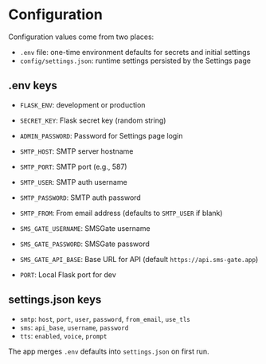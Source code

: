 # Configuration

Configuration values come from two places:
- `.env` file: one-time environment defaults for secrets and initial settings
- `config/settings.json`: runtime settings persisted by the Settings page

## .env keys

- `FLASK_ENV`: development or production
- `SECRET_KEY`: Flask secret key (random string)
- `ADMIN_PASSWORD`: Password for Settings page login

- `SMTP_HOST`: SMTP server hostname
- `SMTP_PORT`: SMTP port (e.g., 587)
- `SMTP_USER`: SMTP auth username
- `SMTP_PASSWORD`: SMTP auth password
- `SMTP_FROM`: From email address (defaults to `SMTP_USER` if blank)

- `SMS_GATE_USERNAME`: SMSGate username
- `SMS_GATE_PASSWORD`: SMSGate password
- `SMS_GATE_API_BASE`: Base URL for API (default `https://api.sms-gate.app`)

- `PORT`: Local Flask port for dev

## settings.json keys

- `smtp`: `host`, `port`, `user`, `password`, `from_email`, `use_tls`
- `sms`: `api_base`, `username`, `password`
- `tts`: `enabled`, `voice`, `prompt`

The app merges `.env` defaults into `settings.json` on first run.
